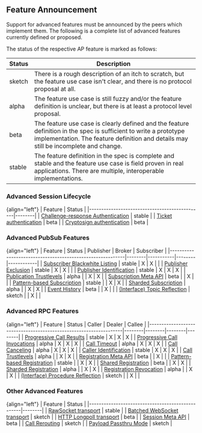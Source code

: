 ## Feature Announcement

Support for advanced features must be announced by the peers which implement them. The following is a complete list of advanced features currently defined or proposed.


The status of the respective AP feature is marked as follows:

| Status | Description                                                                                                                                                                                              |
|--------|----------------------------------------------------------------------------------------------------------------------------------------------------------------------------------------------------------|
| sketch | There is a rough description of an itch to scratch, but the feature use case isn't clear, and there is no protocol proposal at all.                                                                      |
| alpha  | The feature use case is still fuzzy and/or the feature definition is unclear, but there is at least a protocol level proposal.                                                                           |
| beta   | The feature use case is clearly defined and the feature definition in the spec is sufficient to write a prototype implementation. The feature definition and details may still be incomplete and change. |
| stable | The feature definition in the spec is complete and stable and the feature use case is field proven in real applications. There are multiple, interoperable implementations.                              |


### Advanced Session Lifecycle

{align="left"}
| Feature                                       | Status |
|-----------------------------------------------|--------|
| [Challenge-response Authentication](#wampcra) | stable |
| [Ticket authentication](#ticketauth)          | beta   |
| [Cryptosign authentication](#cryptosignauth)  | beta   |


### Advanced PubSub Features

{align="left"}
| Feature                                                   | Status | Publisher | Broker | Subscriber |
|-----------------------------------------------------------|--------|-----------|--------|------------|
| [Subscriber Blackwhite Listing](#pubsub-bw-listing)       | stable | X         | X      |            |
| [Publisher Exclusion](#pubsub-pub-exclusion)              | stable | X         | X      |            |
| [Publisher Identification](#pubsub-pub-identification)    | stable | X         | X      | X          |
| [Publication Trustlevels](#pubsub-pub-trustlevels)        | alpha  |           | X      | X          |
| [Subscription Meta API](#pubsub-sub-metapi)               | beta   |           | X      |            |
| [Pattern-based Subscription](#pattern-based-subscription) | stable |           | X      | X          |
| [Sharded Subscription](#pubsub-sharded-subscription)      | alpha  |           | X      | X          |
| [Event History](#pubsub-event-history)                    | beta   |           | X      |            |
| [(Interface) Topic Reflection](#interface-reflection)     | sketch |           | X      |            |


### Advanced RPC Features

{align="left"}
| Feature                                                           | Status | Caller | Dealer | Callee |
|-------------------------------------------------------------------|--------|--------|--------|--------|
| [Progressive Call Results](#rpc-progressive-call-results)         | stable | X      | X      | X      |
| [Progressive Call Invocations](#rpc-progressive-call-invocations) | alpha  | X      | X      | X      |
| [Call Timeout](#rpc-call-timeout)                                 | alpha  | X      | X      | X      |
| [Call Canceling](#rpc-call-canceling)                             | alpha  | X      | X      | X      |
| [Caller Identification](#rpc-call-identification)                 | stable | X      | X      | X      |
| [Call Trustlevels](#rpc-call-trust-levels)                        | alpha  |        | X      | X      |
| [Registration Meta API](#rpc-reg-metapi)                          | beta   |        | X      |        |
| [Pattern-based Registration](#rpc-pattern-reg)                    | stable |        | X      | X      |
| [Shared Registration](#rpc-shared-registration)                   | beta   |        | X      | X      |
| [Sharded Registration](##rpc-sharded-registration)                | alpha  |        | X      | X      |
| [Registration Revocation](#rpc-registration-revocation)           | alpha  |        | X      | X      |
| [(Interface) Procedure Reflection](#interface-reflection)         | sketch |        | X      |        |


### Other Advanced Features

{align="left"}
| Feature                                          | Status |
|--------------------------------------------------|--------|
| [RawSocket transport](#rawsocket)                | stable |
| [Batched WebSocket transport](#batchedwebsocket) | sketch |
| [HTTP Longpoll transport](#longpoll)             | beta   |
| [Session Meta API](#session-metapi)              | beta   |
| [Call Rerouting](#rpc-call-rerouting)            | sketch |
| [Payload Passthru Mode](#payload-passthru-mode)  | sketch |

